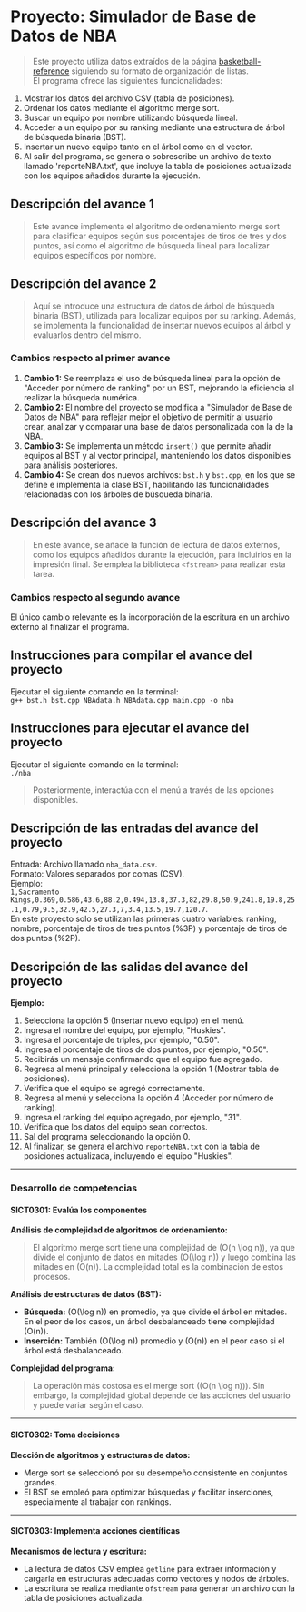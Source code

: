 # Proyecto: Simulador de Base de Datos de NBA
> Este proyecto utiliza datos extraídos de la página [basketball-reference](https://www.basketball-reference.com/leagues/NBA_2023.html#all_per_game_team-opponent) siguiendo su formato de organización de listas.  
> El programa ofrece las siguientes funcionalidades:  
1. Mostrar los datos del archivo CSV (tabla de posiciones).  
2. Ordenar los datos mediante el algoritmo merge sort.  
3. Buscar un equipo por nombre utilizando búsqueda lineal.  
4. Acceder a un equipo por su ranking mediante una estructura de árbol de búsqueda binaria (BST).  
5. Insertar un nuevo equipo tanto en el árbol como en el vector.  
6. Al salir del programa, se genera o sobrescribe un archivo de texto llamado 'reporteNBA.txt', que incluye la tabla de posiciones actualizada con los equipos añadidos durante la ejecución.

## Descripción del avance 1
> Este avance implementa el algoritmo de ordenamiento merge sort para clasificar equipos según sus porcentajes de tiros de tres y dos puntos, así como el algoritmo de búsqueda lineal para localizar equipos específicos por nombre.  

## Descripción del avance 2
> Aquí se introduce una estructura de datos de árbol de búsqueda binaria (BST), utilizada para localizar equipos por su ranking. Además, se implementa la funcionalidad de insertar nuevos equipos al árbol y evaluarlos dentro del mismo.  

### Cambios respecto al primer avance  
1. **Cambio 1:** Se reemplaza el uso de búsqueda lineal para la opción de "Acceder por número de ranking" por un BST, mejorando la eficiencia al realizar la búsqueda numérica.  
2. **Cambio 2:** El nombre del proyecto se modifica a "Simulador de Base de Datos de NBA" para reflejar mejor el objetivo de permitir al usuario crear, analizar y comparar una base de datos personalizada con la de la NBA.  
3. **Cambio 3:** Se implementa un método `insert()` que permite añadir equipos al BST y al vector principal, manteniendo los datos disponibles para análisis posteriores.  
4. **Cambio 4:** Se crean dos nuevos archivos: `bst.h` y `bst.cpp`, en los que se define e implementa la clase BST, habilitando las funcionalidades relacionadas con los árboles de búsqueda binaria.  

## Descripción del avance 3
> En este avance, se añade la función de lectura de datos externos, como los equipos añadidos durante la ejecución, para incluirlos en la impresión final. Se emplea la biblioteca `<fstream>` para realizar esta tarea.  

### Cambios respecto al segundo avance  
El único cambio relevante es la incorporación de la escritura en un archivo externo al finalizar el programa.  

## Instrucciones para compilar el avance del proyecto  
Ejecutar el siguiente comando en la terminal:  
`g++ bst.h bst.cpp NBAdata.h NBAdata.cpp main.cpp -o nba`  

## Instrucciones para ejecutar el avance del proyecto  
Ejecutar el siguiente comando en la terminal:  
`./nba`  

> Posteriormente, interactúa con el menú a través de las opciones disponibles.  

## Descripción de las entradas del avance del proyecto  
Entrada: Archivo llamado `nba_data.csv`.  
Formato: Valores separados por comas (CSV).  
Ejemplo:  
`1,Sacramento Kings,0.369,0.586,43.6,88.2,0.494,13.8,37.3,82,29.8,50.9,241.8,19.8,25.1,0.79,9.5,32.9,42.5,27.3,7,3.4,13.5,19.7,120.7`.  
En este proyecto solo se utilizan las primeras cuatro variables: ranking, nombre, porcentaje de tiros de tres puntos (%3P) y porcentaje de tiros de dos puntos (%2P).  

## Descripción de las salidas del avance del proyecto  
**Ejemplo:**  
1. Selecciona la opción 5 (Insertar nuevo equipo) en el menú.  
2. Ingresa el nombre del equipo, por ejemplo, "Huskies".  
3. Ingresa el porcentaje de triples, por ejemplo, "0.50".  
4. Ingresa el porcentaje de tiros de dos puntos, por ejemplo, "0.50".  
5. Recibirás un mensaje confirmando que el equipo fue agregado.  
6. Regresa al menú principal y selecciona la opción 1 (Mostrar tabla de posiciones).  
7. Verifica que el equipo se agregó correctamente.  
8. Regresa al menú y selecciona la opción 4 (Acceder por número de ranking).  
9. Ingresa el ranking del equipo agregado, por ejemplo, "31".  
10. Verifica que los datos del equipo sean correctos.  
11. Sal del programa seleccionando la opción 0.  
12. Al finalizar, se genera el archivo `reporteNBA.txt` con la tabla de posiciones actualizada, incluyendo el equipo "Huskies".  

---

### Desarrollo de competencias  

#### **SICT0301: Evalúa los componentes**  
**Análisis de complejidad de algoritmos de ordenamiento:**  
> El algoritmo merge sort tiene una complejidad de \(O(n \log n)\), ya que divide el conjunto de datos en mitades \(O(\log n)\) y luego combina las mitades en \(O(n)\). La complejidad total es la combinación de estos procesos.  

**Análisis de estructuras de datos (BST):**  
- **Búsqueda:** \(O(\log n)\) en promedio, ya que divide el árbol en mitades. En el peor de los casos, un árbol desbalanceado tiene complejidad \(O(n)\).  
- **Inserción:** También \(O(\log n)\) promedio y \(O(n)\) en el peor caso si el árbol está desbalanceado.  

**Complejidad del programa:**  
> La operación más costosa es el merge sort (\(O(n \log n)\)). Sin embargo, la complejidad global depende de las acciones del usuario y puede variar según el caso.  

---  

#### **SICT0302: Toma decisiones**  
**Elección de algoritmos y estructuras de datos:**  
- Merge sort se seleccionó por su desempeño consistente en conjuntos grandes.  
- El BST se empleó para optimizar búsquedas y facilitar inserciones, especialmente al trabajar con rankings.  

---

#### **SICT0303: Implementa acciones científicas**  
**Mecanismos de lectura y escritura:**  
- La lectura de datos CSV emplea `getline` para extraer información y cargarla en estructuras adecuadas como vectores y nodos de árboles.  
- La escritura se realiza mediante `ofstream` para generar un archivo con la tabla de posiciones actualizada.  

